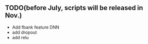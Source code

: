 

TODO(before July, scripts will be released in Nov.)
----
* Add fbank feature DNN
* add dropout 
* add relu
